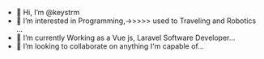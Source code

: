 - 👋 Hi, I’m @keystrm
- 👀 I’m interested in Programming,->>>>> used to Traveling and Robotics ...
- 🌱 I’m currently Working as a Vue js, Laravel Software Developer...
- 💞️ I’m looking to collaborate on anything I'm capable of...

<!---
keystrm/keystrm is a ✨ special ✨ repository because its `README.md` (this file) appears on your GitHub profile.
You can click the Preview link to take a look at your changes.
--->

